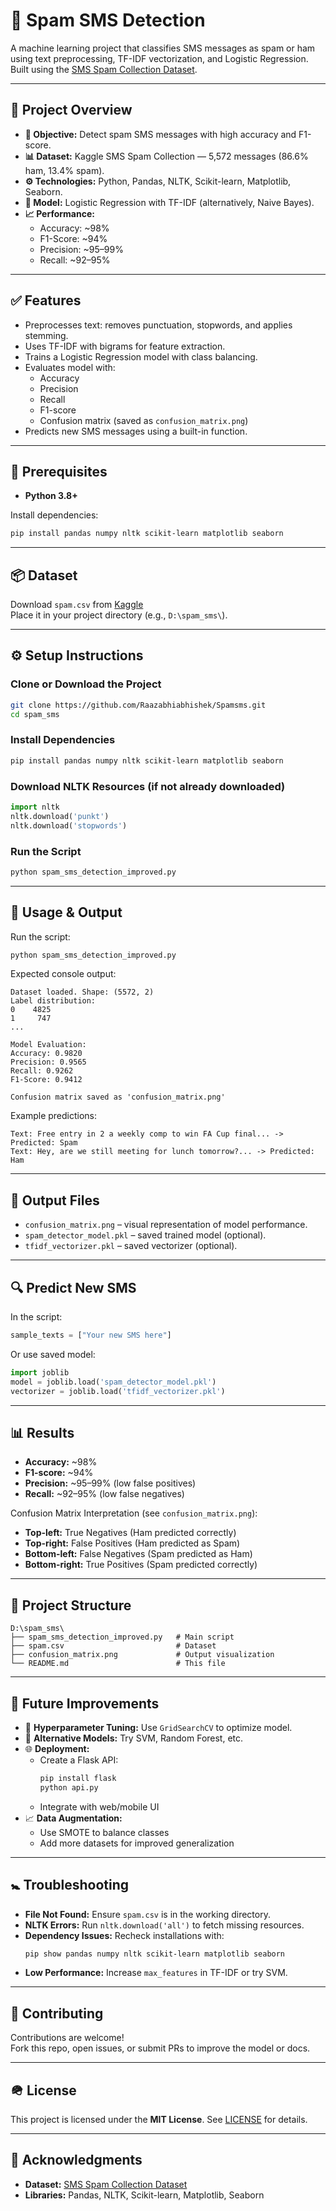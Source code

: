
# 📱 Spam SMS Detection

A machine learning project that classifies SMS messages as spam or ham using text preprocessing, TF-IDF vectorization, and Logistic Regression. Built using the [SMS Spam Collection Dataset](https://www.kaggle.com/datasets/uciml/sms-spam-collection-dataset).

---

## 📌 Project Overview

- **🎯 Objective:** Detect spam SMS messages with high accuracy and F1-score.
- **📊 Dataset:** Kaggle SMS Spam Collection — 5,572 messages (86.6% ham, 13.4% spam).
- **⚙️ Technologies:** Python, Pandas, NLTK, Scikit-learn, Matplotlib, Seaborn.
- **🧠 Model:** Logistic Regression with TF-IDF (alternatively, Naive Bayes).
- **📈 Performance:**
  - Accuracy: ~98%
  - F1-Score: ~94%
  - Precision: ~95–99%
  - Recall: ~92–95%

---

## ✅ Features

- Preprocesses text: removes punctuation, stopwords, and applies stemming.
- Uses TF-IDF with bigrams for feature extraction.
- Trains a Logistic Regression model with class balancing.
- Evaluates model with:
  - Accuracy
  - Precision
  - Recall
  - F1-score
  - Confusion matrix (saved as `confusion_matrix.png`)
- Predicts new SMS messages using a built-in function.

---

## 🧱 Prerequisites

- **Python 3.8+**

Install dependencies:
```bash
pip install pandas numpy nltk scikit-learn matplotlib seaborn
```

---

## 📦 Dataset

Download `spam.csv` from [Kaggle](https://www.kaggle.com/datasets/uciml/sms-spam-collection-dataset)  
Place it in your project directory (e.g., `D:\spam_sms\`).

---

## ⚙️ Setup Instructions

### Clone or Download the Project

```bash
git clone https://github.com/Raazabhiabhishek/Spamsms.git
cd spam_sms
```

### Install Dependencies

```bash
pip install pandas numpy nltk scikit-learn matplotlib seaborn
```

### Download NLTK Resources (if not already downloaded)

```python
import nltk
nltk.download('punkt')
nltk.download('stopwords')
```

### Run the Script

```bash
python spam_sms_detection_improved.py
```

---

## 🧪 Usage & Output

Run the script:

```bash
python spam_sms_detection_improved.py
```

Expected console output:

```
Dataset loaded. Shape: (5572, 2)
Label distribution:
0    4825
1     747
...

Model Evaluation:
Accuracy: 0.9820
Precision: 0.9565
Recall: 0.9262
F1-Score: 0.9412

Confusion matrix saved as 'confusion_matrix.png'
```

Example predictions:

```
Text: Free entry in 2 a weekly comp to win FA Cup final... -> Predicted: Spam  
Text: Hey, are we still meeting for lunch tomorrow?... -> Predicted: Ham
```

---

## 📂 Output Files

- `confusion_matrix.png` – visual representation of model performance.
- `spam_detector_model.pkl` – saved trained model (optional).
- `tfidf_vectorizer.pkl` – saved vectorizer (optional).

---

## 🔍 Predict New SMS

In the script:

```python
sample_texts = ["Your new SMS here"]
```

Or use saved model:

```python
import joblib
model = joblib.load('spam_detector_model.pkl')
vectorizer = joblib.load('tfidf_vectorizer.pkl')
```

---

## 📊 Results

- **Accuracy:** ~98%
- **F1-score:** ~94%
- **Precision:** ~95–99% (low false positives)
- **Recall:** ~92–95% (low false negatives)

Confusion Matrix Interpretation (see `confusion_matrix.png`):

- **Top-left:** True Negatives (Ham predicted correctly)  
- **Top-right:** False Positives (Ham predicted as Spam)  
- **Bottom-left:** False Negatives (Spam predicted as Ham)  
- **Bottom-right:** True Positives (Spam predicted correctly)

---

## 📁 Project Structure

```
D:\spam_sms\
├── spam_sms_detection_improved.py   # Main script
├── spam.csv                         # Dataset
├── confusion_matrix.png             # Output visualization
└── README.md                        # This file
```

---

## 🚀 Future Improvements

- 🔧 **Hyperparameter Tuning:** Use `GridSearchCV` to optimize model.
- 🧠 **Alternative Models:** Try SVM, Random Forest, etc.
- 🌐 **Deployment:**
  - Create a Flask API:
    ```bash
    pip install flask
    python api.py
    ```
  - Integrate with web/mobile UI
- 📈 **Data Augmentation:**
  - Use SMOTE to balance classes
  - Add more datasets for improved generalization

---

## 🚼 Troubleshooting

- **File Not Found:** Ensure `spam.csv` is in the working directory.
- **NLTK Errors:** Run `nltk.download('all')` to fetch missing resources.
- **Dependency Issues:** Recheck installations with:
  ```bash
  pip show pandas numpy nltk scikit-learn matplotlib seaborn
  ```
- **Low Performance:** Increase `max_features` in TF-IDF or try SVM.

---

## 🤝 Contributing

Contributions are welcome!  
Fork this repo, open issues, or submit PRs to improve the model or docs.

---

## 🪖 License

This project is licensed under the **MIT License**. See [LICENSE](./LICENSE) for details.

---

## 🙏 Acknowledgments

- **Dataset:** [SMS Spam Collection Dataset](https://www.kaggle.com/datasets/uciml/sms-spam-collection-dataset)
- **Libraries:** Pandas, NLTK, Scikit-learn, Matplotlib, Seaborn
